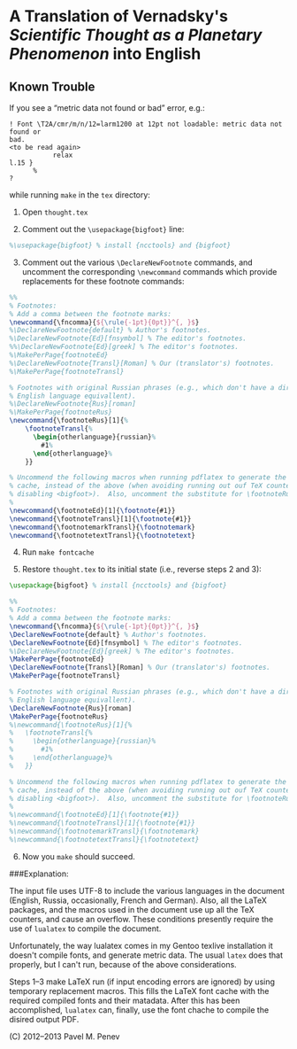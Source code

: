 A Translation of Vernadsky's _Scientific Thought as a Planetary Phenomenon_ into English
======================================================================================


Known Trouble
-------------

If you see a “metric data not found or bad” error, e.g.:

	! Font \T2A/cmr/m/n/12=larm1200 at 12pt not loadable: metric data not found or 
	bad.
	<to be read again> 
			   relax 
	l.15 }
	      %
	? 


while running `make` in the `tex` directory:

1. Open `thought.tex`

2. Comment out the `\usepackage{bigfoot}` line:

```latex
%\usepackage{bigfoot} % install {ncctools} and {bigfoot}
```

3. Comment out the various `\DeclareNewFootnote` commands, and uncomment the
   corresponding `\newcommand` commands which provide replacements for these
   footnote commands:

```latex
%%
% Footnotes:
% Add a comma between the footnote marks:
\newcommand{\fncomma}{${\rule{-1pt}{0pt}}^{, }$}
%\DeclareNewFootnote{default} % Author's footnotes.
%\DeclareNewFootnote{Ed}[fnsymbol] % The editor's footnotes.
%%\DeclareNewFootnote{Ed}[greek] % The editor's footnotes.
%\MakePerPage{footnoteEd}
%\DeclareNewFootnote{Transl}[Roman] % Our (translator's) footnotes.
%\MakePerPage{footnoteTransl}

% Footnotes with original Russian phrases (e.g., which don't have a direct
% English language equivallent).
%\DeclareNewFootnote{Rus}[roman]
%\MakePerPage{footnoteRus}
\newcommand{\footnoteRus}[1]{%
	\footnoteTransl{%
	  \begin{otherlanguage}{russian}%
	    #1%
	  \end{otherlanguage}%
	}}

% Uncommend the following macros when running pdflatex to generate the font
% cache, instead of the above (when avoiding running out ouf TeX counters by
% disabling <bigfoot>).  Also, uncomment the substitute for \footnoteRus above.
%
\newcommand{\footnoteEd}[1]{\footnote{#1}}
\newcommand{\footnoteTransl}[1]{\footnote{#1}}
\newcommand{\footnotemarkTransl}{\footnotemark}
\newcommand{\footnotetextTransl}{\footnotetext}
```

4. Run `make fontcache`

5. Restore `thought.tex` to its initial state (i.e., reverse steps 2 and 3):

```latex
\usepackage{bigfoot} % install {ncctools} and {bigfoot}
```

```latex
%%
% Footnotes:
% Add a comma between the footnote marks:
\newcommand{\fncomma}{${\rule{-1pt}{0pt}}^{, }$}
\DeclareNewFootnote{default} % Author's footnotes.
\DeclareNewFootnote{Ed}[fnsymbol] % The editor's footnotes.
%\DeclareNewFootnote{Ed}[greek] % The editor's footnotes.
\MakePerPage{footnoteEd}
\DeclareNewFootnote{Transl}[Roman] % Our (translator's) footnotes.
\MakePerPage{footnoteTransl}

% Footnotes with original Russian phrases (e.g., which don't have a direct
% English language equivallent).
\DeclareNewFootnote{Rus}[roman]
\MakePerPage{footnoteRus}
%\newcommand{\footnoteRus}[1]{%
%	\footnoteTransl{%
%	  \begin{otherlanguage}{russian}%
%	    #1%
%	  \end{otherlanguage}%
%	}}

% Uncommend the following macros when running pdflatex to generate the font
% cache, instead of the above (when avoiding running out ouf TeX counters by
% disabling <bigfoot>).  Also, uncomment the substitute for \footnoteRus above.
%
%\newcommand{\footnoteEd}[1]{\footnote{#1}}
%\newcommand{\footnoteTransl}[1]{\footnote{#1}}
%\newcommand{\footnotemarkTransl}{\footnotemark}
%\newcommand{\footnotetextTransl}{\footnotetext}
```

6. Now you `make` should succeed.


###Explanation:

The input file uses UTF-8 to include the various languages in the document
(English, Russia, occasionally, French and German).  Also, all the LaTeX
packages, and the macros used in the document use up all the TeX counters, and
cause an overflow.  These conditions presently require the use of `lualatex` to
compile the document.

Unfortunately, the way lualatex comes in my Gentoo texlive installation it
doesn't compile fonts, and generate metric data.  The usual `latex` does that
properly, but I can't run, because of the above considerations.

Steps 1–3 make LaTeX run (if input encoding errors are ignored) by using
temporary replacement macros.  This fills the LaTeX font cache with the
required compiled fonts and their matadata.  After this has been accomplished,
`lualatex` can, finally, use the font chache to compile the disired output PDF.



(C) 2012–2013 Pavel M. Penev
